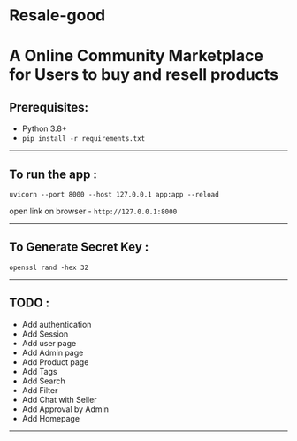 # Resale-good
A Online Community Marketplace for Users to buy and resell products
==
## Prerequisites:
* Python 3.8+
* `pip install -r requirements.txt`

___
## To run the app :

```
uvicorn --port 8000 --host 127.0.0.1 app:app --reload
```

open link on browser - ```http://127.0.0.1:8000``` 

___
## To Generate Secret Key :

```
openssl rand -hex 32
```
___
## TODO :
- Add authentication
- Add Session
- Add user page
- Add Admin page
- Add Product page
- Add Tags
- Add Search
- Add Filter
- Add Chat with Seller
- Add Approval by Admin
- Add Homepage

___
